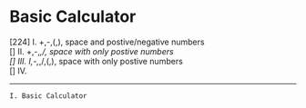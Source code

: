 # Basic Calculator <br>

[224] I. +,-,(,), space and postive/negative numbers <br>
[] II. +,-,*,/, space with only postive numbers <br>
[] III. I,-,*,/,(,), space with only postive numbers <br>
[] IV. <br>

---
`I. Basic Calculator`
